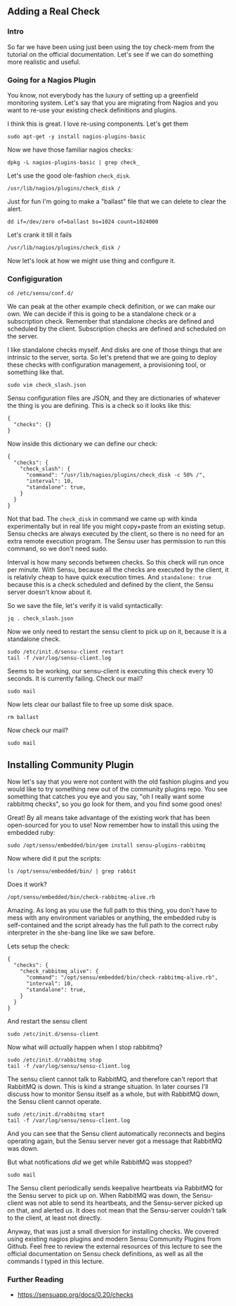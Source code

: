 ## Adding a Real Check

### Intro

So far we have been using just been using the toy check-mem from the
tutorial on the official documentation. Let's see if we can do something
more realistic and useful.

### Going for a Nagios Plugin

You know, not everybody has the luxury of setting up a greenfield monitoring
system. Let's say that you are migrating from Nagios and you want to re-use
your existing check definitions and plugins.

I think this is great. I love re-using components. Let's get them

    sudo apt-get -y install nagios-plugins-basic

Now we have those familiar nagios checks:

    dpkg -L nagios-plugins-basic | grep check_

Let's use the good ole-fashion `check_disk`.

    /usr/lib/nagios/plugins/check_disk /

Just for fun I'm going to make a "ballast" file that we can delete to clear the
alert.

    dd if=/dev/zero of=ballast bs=1024 count=1024000

Let's crank it till it fails

    /usr/lib/nagios/plugins/check_disk /

Now let's look at how we might use thing and configure it.

### Configiguration

    cd /etc/sensu/conf.d/

We can peak at the other example check definition, or we can make our own.
We can decide if this is going to be a standalone check or a subscription
check. Remember that standalone checks are defined and scheduled by the
client. Subscription checks are defined and scheduled on the server.

I like standalone checks myself. And disks are one of those things that
are intrinsic to the server, sorta. So let's pretend that we are going
to deploy these checks with configuration management, a provisioning tool,
or something like that.

    sudo vim check_slash.json

Sensu configuration files are JSON, and they are dictionaries of
whatever the thing is you are defining. This is a check so it looks like this:

    {
      "checks": {}
    }

Now inside this dictionary we can define our check:

    {
      "checks": {
        "check_slash": {
          "command": "/usr/lib/nagios/plugins/check_disk -c 50% /",
          "interval": 10,
          "standalone": true,
        }
      }
    }

Not that bad. The `check_disk` in command we came up with kinda experimentally
but in real life you might copy+paste from an existing setup. Sensu checks
are always executed by the client, so there is no need for an extra
remote execution program. The Sensu user has permission to run this command,
so we don't need sudo.

Interval is how many seconds between checks. So this check will run once per
minute. With Sensu, because all the checks are executed by the client, it is
relativly cheap to have quick execution times. And `standalone: true` because
this is a check scheduled and defined by the client, the Sensu server doesn't
know about it.

So we save the file, let's verify it is valid syntactically:

    jq . check_slash.json

Now we only need to restart the sensu client to pick up on it, because it
is a standalone check.

    sudo /etc/init.d/sensu-client restart
    tail -f /var/log/sensu-client.log

Seems to be working, our sensu-client is executing this check every 10 seconds.
It is currently failing. Check our mail?

    sudo mail

Now lets clear our ballast file to free up some disk space.

    rm ballast

Now check our mail?

    sudo mail

## Installing Community Plugin

Now let's say that you were not content with the old fashion plugins
and you would like to try something new out of the community plugins
repo. You see something that catches you eye and you say, "oh I really
want some rabbitmq checks", so you go look for them, and
you find some good ones!

Great! By all means take advantage of the existing work that has been
open-sourced for you to use! Now remember how to install this using
the embedded ruby:

    sudo /opt/sensu/embedded/bin/gem install sensu-plugins-rabbitmq

Now where did it put the scripts:

    ls /opt/sensu/embedded/bin/ | grep rabbit

Does it work?

    /opt/sensu/embedded/bin/check-rabbitmq-alive.rb

Amazing. As long as you use the full path to this thing, you don't have to
mess with any environment variables or anything, the embedded ruby
is self-contained and the script already has the full path to the correct
ruby interpreter in the she-bang line like we saw before.

Lets setup the check:

    {
      "checks": {
        "check_rabbitmq_alive": {
          "command": "/opt/sensu/embedded/bin/check-rabbitmq-alive.rb",
          "interval": 10,
          "standalone": true,
        }
      }
    }

And restart the sensu client

    sudo /etc/init.d/sensu-client

Now what will *actually* happen when I stop rabbitmq?

    sudo /etc/init.d/rabbitmq stop
    tail -f /var/log/sensu/sensu-client.log

The sensu client cannot talk to RabbitMQ, and therefore can't report
that RabbitMQ is down. This is kind a strange situation. In later courses
I'll discuss how to monitor Sensu itself as a whole, but with RabbitMQ down,
the Sensu client cannot operate.

    sudo /etc/init.d/rabbitmq start
    tail -f /var/log/sensu/sensu-client.log

And you can see that the Sensu client automatically reconnects and begins operating again, but the Sensu server never got a message that RabbitMQ was down.

But what notifications *did* we get while RabbitMQ was stopped?

    sudo mail

The Sensu client periodically sends keepalive heartbeats via RabbitMQ for the
Sensu server to pick up on. When RabbitMQ was down, the Sensu-client was not
able to send its heartbeats, and the Sensu-server picked up on that, and alerted
us. It does not mean that the Sensu-server couldn't talk to the client, at least
not directly.

Anyway, that was just a small diversion for installing checks. We covered using
existing nagios plugins and modern Sensu Community Plugins from Github. Feel
free to review the external resources of this lecture to see the official
documentation on Sensu check definitions, as well as all the commands I typed
in this lecture.

### Further Reading

* https://sensuapp.org/docs/0.20/checks

